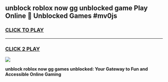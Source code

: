 
## unblock roblox now gg unblocked game Play Online 👋 Unblocked Games #mv0js
<h3>
<a href="https://premium.freeplayer.one?title=unblock_roblox_now_gg&ref=21F">CLICK TO PLAY</a></h3>
<hr>

<h3>
<a href="https://premium.freeplayer.one?title=unblock_roblox_now_gg&ref=21F">CLICK 2 PLAY</a>
  
</h3>

<a href="https://premium.freeplayer.one?title=unblock_roblox_now_gg&ref=21F/"><img src="https://clearcache.store/games.png"></a>


**unblock roblox now gg games unblocked: Your Gateway to Fun and Accessible Online Gaming**
